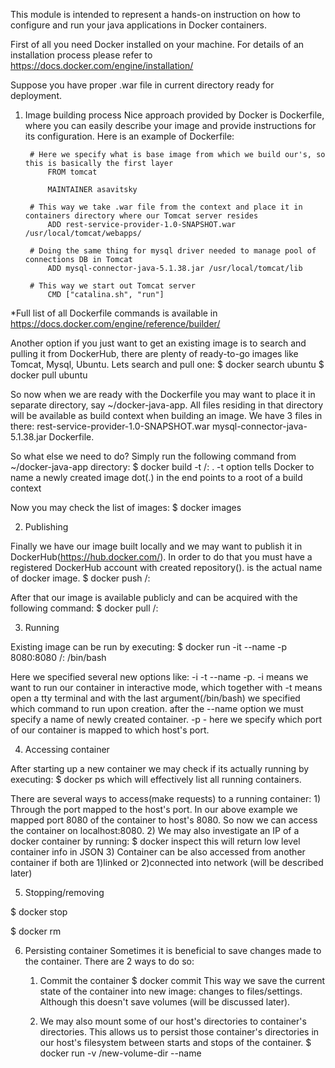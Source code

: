 This module is intended to represent a hands-on instruction on how to configure and run your java applications in
Docker containers.

First of all you need Docker installed on your machine. For details of an installation process please refer to
https://docs.docker.com/engine/installation/

Suppose you have proper .war file in current directory ready for deployment.

1. Image building process
Nice approach provided by Docker is Dockerfile, where you can easily describe your image and provide instructions for
its configuration. Here is an example of Dockerfile:

        # Here we specify what is base image from which we build our's, so this is basically the first layer
            FROM tomcat

            MAINTAINER asavitsky

        # This way we take .war file from the context and place it in containers directory where our Tomcat server resides
            ADD rest-service-provider-1.0-SNAPSHOT.war /usr/local/tomcat/webapps/

        # Doing the same thing for mysql driver needed to manage pool of connections DB in Tomcat
            ADD mysql-connector-java-5.1.38.jar /usr/local/tomcat/lib

        # This way we start out Tomcat server
            CMD ["catalina.sh", "run"]

*Full list of all Dockerfile commands is available in https://docs.docker.com/engine/reference/builder/

Another option if you just want to get an existing image is to search and pulling it from DockerHub, there are plenty
of ready-to-go images like Tomcat, Mysql, Ubuntu. Lets search and pull one:
$ docker search ubuntu
$ docker pull ubuntu

So now when we are ready with the Dockerfile you may want to place it in separate directory, say ~/docker-java-app.
All files residing in that directory will be available as build context when building an image. We have 3 files in there:
rest-service-provider-1.0-SNAPSHOT.war  mysql-connector-java-5.1.38.jar  Dockerfile.

So what else we need to do? Simply run the following command from ~/docker-java-app directory:
$ docker build -t <repo>/<tag>:<version> .
        -t option tells Docker to name a newly created image
        dot(.) in the end points to a root of a build context

Now you may check the list of images:
$ docker images

2. Publishing

Finally we have our image built locally and we may want to publish it in DockerHub(https://hub.docker.com/).
In order to do that you must have a registered DockerHub account with created repository(<repo>). <tag> is the actual
name of docker image.
$ docker push <repo>/<tag>:<version>

After that our image is available publicly and can be acquired with the following command:
$ docker pull <repo>/<tag>:<version>

3. Running

Existing image can be run by executing:
$ docker run -it --name <container-name> -p 8080:8080 <repo>/<tag>:<version> /bin/bash

Here we specified several new options like: -i -t --name -p.
-i means we want to run our container in interactive mode, which together with
-t means open a tty terminal and with the last argument(/bin/bash) we specified which command to run upon creation.
after the --name option we must specify a name of newly created container.
-p - here we specify which port of our container is mapped to which host's port.

4. Accessing container

After starting up a new container we may check if its actually running by executing:
$ docker ps
which will effectively list all running containers.

There are several ways to access(make requests) to a running container:
    1) Through the port mapped to the host's port. In our above example we mapped port 8080 of the container to
host's 8080. So now we can access the container on localhost:8080.
    2) We may also investigate an IP of a docker container by running:
    $ docker inspect <container-name>
this will return low level container info in JSON
    3) Container can be also accessed from another container if both are 1)linked or 2)connected into network
(will be described later)

5. Stopping/removing

$ docker stop <container-name>

$ docker rm <container-name>

6. Persisting container
Sometimes it is beneficial to save changes made to the container.
There are 2 ways to do so:
    1) Commit the container
    $ docker commit <new-image-name>
This way we save the current state of the container into new image: changes to files/settings. Although this doesn't save
volumes (will be discussed later).

    2) We may also mount some of our host's directories to container's directories. This allows us to persist those
container's directories in our host's filesystem between starts and stops of the container.
    $ docker run -v /new-volume-dir --name <container-name> <image-name>








